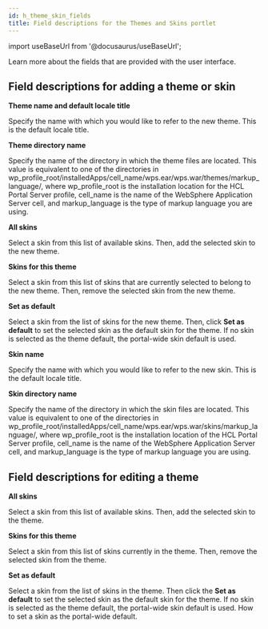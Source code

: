 ```yaml
---
id: h_theme_skin_fields
title: Field descriptions for the Themes and Skins portlet
---
```

import useBaseUrl from '@docusaurus/useBaseUrl';



Learn more about the fields that are provided with the user interface.

## Field descriptions for adding a theme or skin

**Theme name and default locale title**

Specify the name with which you would like to refer to the new theme. This is the default locale title.

**Theme directory name**

Specify the name of the directory in which the theme files are located. This value is equivalent to one of the directories in wp\_profile\_root/installedApps/cell\_name/wps.ear/wps.war/themes/markup\_language/, where wp\_profile\_root is the installation location for the HCL Portal Server profile, cell\_name is the name of the WebSphere Application Server cell, and markup\_language is the type of markup language you are using.

**All skins**

Select a skin from this list of available skins. Then, add the selected skin to the new theme.

**Skins for this theme**

Select a skin from this list of skins that are currently selected to belong to the new theme. Then, remove the selected skin from the new theme.

**Set as default**

Select a skin from the list of skins for the new theme. Then, click **Set as default** to set the selected skin as the default skin for the theme. If no skin is selected as the theme default, the portal-wide skin default is used.

**Skin name**

Specify the name with which you would like to refer to the new skin. This is the default locale title.

**Skin directory name**

Specify the name of the directory in which the skin files are located. This value is equivalent to one of the directories in wp\_profile\_root/installedApps/cell\_name/wps.ear/wps.war/skins/markup\_language/, where wp\_profile\_root is the installation location of the HCL Portal Server profile, cell\_name is the name of the WebSphere Application Server cell, and markup\_language is the type of markup language you are using.

## Field descriptions for editing a theme

**All skins**

Select a skin from this list of available skins. Then, add the selected skin to the theme.

**Skins for this theme**

Select a skin from this list of skins currently in the theme. Then, remove the selected skin from the theme.

**Set as default**

Select a skin from the list of skins in the theme. Then click the **Set as default** to set the selected skin as the default skin for the theme. If no skin is selected as the theme default, the portal-wide skin default is used. How to set a skin as the portal-wide default.

